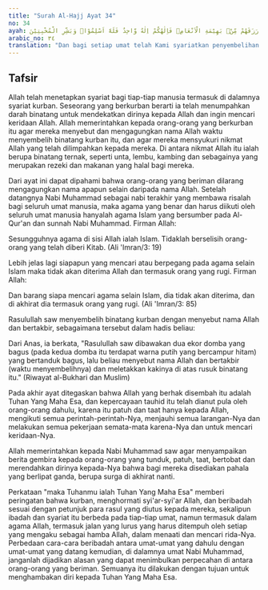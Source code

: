 ```yaml
---
title: "Surah Al-Hajj Ayat 34"
no: 34
ayah: وَلِكُلِّ اُمَّةٍ جَعَلْنَا مَنْسَكًا لِّيَذْكُرُوا اسْمَ اللّٰهِ عَلٰى مَا رَزَقَهُمْ مِّنْۢ بَهِيْمَةِ الْاَنْعَامِۗ فَاِلٰهُكُمْ اِلٰهٌ وَّاحِدٌ فَلَهٗٓ اَسْلِمُوْاۗ وَبَشِّرِ الْمُخْبِتِيْنَ ۙ
arabic_no: ٣٤
translation: "Dan bagi setiap umat telah Kami syariatkan penyembelihan (kurban), agar mereka menyebut nama Allah atas rezeki yang dikaruniakan Allah kepada mereka berupa hewan ternak. Maka Tuhanmu ialah Tuhan Yang Maha Esa, karena itu berserahdirilah kamu kepada-Nya. Dan sampaikanlah (Muhammad) kabar gembira kepada orang-orang yang tunduk patuh (kepada Allah),"
---
```


## Tafsir

Allah telah menetapkan syariat bagi tiap-tiap manusia termasuk di dalamnya syariat kurban. Seseorang yang berkurban berarti ia telah menumpahkan darah binatang untuk mendekatkan dirinya kepada Allah dan ingin mencari keridaan Allah. Allah memerintahkan kepada orang-orang yang berkurban itu agar mereka menyebut dan mengagungkan nama Allah waktu menyembelih binatang kurban itu, dan agar mereka mensyukuri nikmat Allah yang telah dilimpahkan kepada mereka. Di antara nikmat Allah itu ialah berupa binatang ternak, seperti unta, lembu, kambing dan sebagainya yang merupakan rezeki dan makanan yang halal bagi mereka.

Dari ayat ini dapat dipahami bahwa orang-orang yang beriman dilarang mengagungkan nama apapun selain daripada nama Allah. Setelah datangnya Nabi Muhammad sebagai nabi terakhir yang membawa risalah bagi seluruh umat manusia, maka agama yang benar dan harus diikuti oleh seluruh umat manusia hanyalah agama Islam yang bersumber pada Al-Qur'an dan sunnah Nabi Muhammad. Firman Allah:

Sesungguhnya agama di sisi Allah ialah Islam. Tidaklah berselisih orang-orang yang telah diberi Kitab. (Ali 'Imran/3: 19)

Lebih jelas lagi siapapun yang mencari atau berpegang pada agama selain Islam maka tidak akan diterima Allah dan termasuk orang yang rugi. Firman Allah:

Dan barang siapa mencari agama selain Islam, dia tidak akan diterima, dan di akhirat dia termasuk orang yang rugi. (Ali 'Imran/3: 85)

Rasulullah saw menyembelih binatang kurban dengan menyebut nama Allah dan bertakbir, sebagaimana tersebut dalam hadis beliau:

Dari Anas, ia berkata, "Rasulullah saw dibawakan dua ekor domba yang bagus (pada kedua domba itu terdapat warna putih yang bercampur hitam) yang bertanduk bagus, lalu beliau menyebut nama Allah dan bertakbir (waktu menyembelihnya) dan meletakkan kakinya di atas rusuk binatang itu." (Riwayat al-Bukhari dan Muslim)

Pada akhir ayat ditegaskan bahwa Allah yang berhak disembah itu adalah Tuhan Yang Maha Esa, dan kepercayaan tauhid itu telah dianut pula oleh orang-orang dahulu, karena itu patuh dan taat hanya kepada Allah, mengikuti semua perintah-perintah-Nya, menjauhi semua larangan-Nya dan melakukan semua pekerjaan semata-mata karena-Nya dan untuk mencari keridaan-Nya.

Allah memerintahkan kepada Nabi Muhammad saw agar menyampaikan berita gembira kepada orang-orang yang tunduk, patuh, taat, bertobat dan merendahkan dirinya kepada-Nya bahwa bagi mereka disediakan pahala yang berlipat ganda, berupa surga di akhirat nanti.

Perkataan "maka Tuhanmu ialah Tuhan Yang Maha Esa" memberi peringatan bahwa kurban, menghormati syi'ar-syi'ar Allah, dan beribadah sesuai dengan petunjuk para rasul yang diutus kepada mereka, sekalipun ibadah dan syariat itu berbeda pada tiap-tiap umat, namun termasuk dalam agama Allah, termasuk jalan yang lurus yang harus ditempuh oleh setiap yang mengaku sebagai hamba Allah, dalam menaati dan mencari rida-Nya. Perbedaan cara-cara beribadah antara umat-umat yang dahulu dengan umat-umat yang datang kemudian, di dalamnya umat Nabi Muhammad, janganlah dijadikan alasan yang dapat menimbulkan perpecahan di antara orang-orang yang beriman. Semuanya itu dilakukan dengan tujuan untuk menghambakan diri kepada Tuhan Yang Maha Esa.